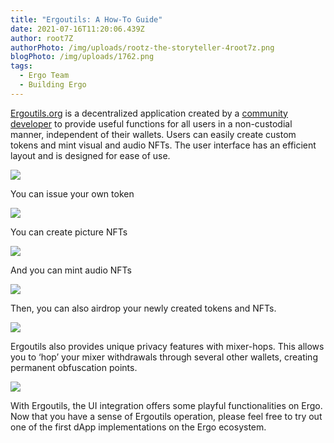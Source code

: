 ```yaml
---
title: "Ergoutils: A How-To Guide"
date: 2021-07-16T11:20:06.439Z
author: root7Z
authorPhoto: /img/uploads/rootz-the-storyteller-4root7z.png
blogPhoto: /img/uploads/1762.png
tags:
  - Ergo Team
  - Building Ergo
---
```

<!--StartFragment-->

[Ergoutils.org](http://ergoutils.org) is a decentralized application created by a [community developer](https://github.com/anon-real/ErgoUtils) to provide useful functions for all users in a non-custodial manner, independent of their wallets. Users can easily create custom tokens and mint visual and audio NFTs. The user interface has an efficient layout and is designed for ease of use.



![](https://lh6.googleusercontent.com/xaHA2KvhDpVkgvLcGA4_UEqcfKSkBNChkYTMsBvIniSzjupYq0YYsiYN2gjKzHwHGJr9-SKAJ6FBLqbnw_qivOWI9D7I9xjdSIrI3LxT5ehlsRKW61enjDTCVS3qn-nWYcazGASL)



You can issue your own token

![](https://lh3.googleusercontent.com/6DjuVY1jSxTMovVuT34G9Iwq3yxp4AYw_NsAEbx0kbiGhHWzfYVzWHpw1KKceCa3_yWPKlt-wGV_TZ63Hf4n1baFGyXSm6jGUuPzmRpFjH7_xAPKsh-6NssogxCA6vcmrdevjC2X)



You can create picture NFTs

![](https://lh5.googleusercontent.com/OD3oSZUt6BUhwLxaZxZBJZo0t-JUbMDDRh9XroCFSdHGCuCpavZVyLSfrrd-tXmaQb3M4QfWVGp26fhESMw0Cm5l4eP6ggtp5X-SPiMrkP7YX-47FOjETPgjzW7drYDSfDfoW6KZ)



And you can mint audio NFTs



![](https://lh5.googleusercontent.com/R3j9IySE5F1iWAbMK5UjbUZZIGkXzLKntw9PAMekTrW5tRbbpcUeuYIMqaX5XDDcycAkthUAJpv4uDTUvY01Ayt4x_HlrP2cxqmlpF3K08Un7y_dV57TTEiPNWm_IEYEeHLPL3kO)



Then, you can also airdrop your newly created tokens and NFTs.

![](https://lh4.googleusercontent.com/WmuvBILB_FZiNGvoDWFkxvSioSCqsqxtZN0gGnaEWCiMl0cRfAQ3aHWyByHzgksSwERCJTSsA9aRFGCgBLupLadGPnQueGFj69o8Vwgs71gGpJwYsRS3vrlfmT1dCXL-dmKGYMV2)



Ergoutils also provides unique privacy features with mixer-hops. This allows you to ‘hop’ your mixer withdrawals through several other wallets, creating permanent obfuscation points.



![](https://lh6.googleusercontent.com/qxKJ1BWHWOAz9NCyrbcCmjAMB2TFJfbMFebzA08oHGK9yl6SH-IiaXJASwWbxNZijHNq8M6-BjfwkqY9U6BUO6bigj2Mgh6AJjnWozCCIaPSCz50RUMxZPAZCG0e1RrXXqVUEADK)



With Ergoutils, the UI integration offers some playful functionalities on Ergo. Now that you have a sense of Ergoutils operation, please feel free to try out one of the first dApp implementations on the Ergo ecosystem.



<!--EndFragment-->